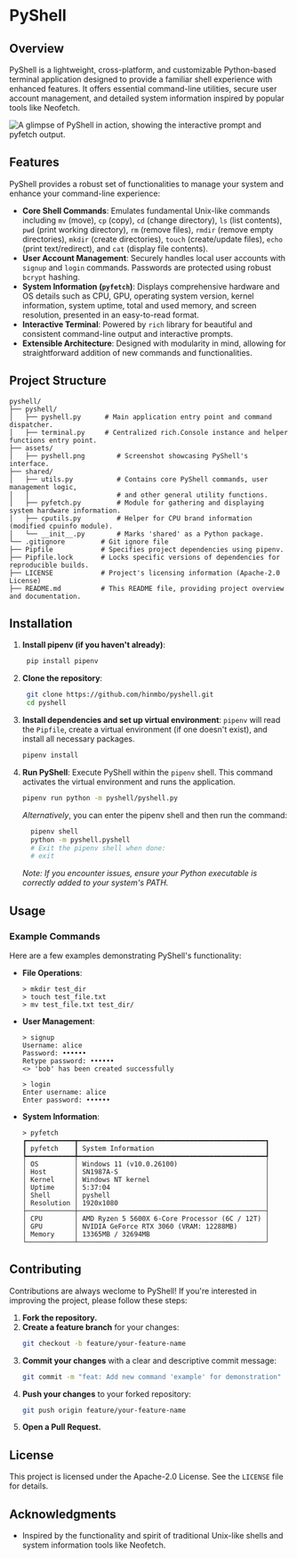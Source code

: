 # PyShell

## Overview
PyShell is a lightweight, cross-platform, and customizable Python-based terminal application designed to provide a familiar shell experience with enhanced features. It offers essential command-line utilities, secure user account management, and detailed system information inspired by popular tools like Neofetch.


![_A glimpse of PyShell in action, showing the interactive prompt and pyfetch output._](assets/pyshell.png)

## Features
PyShell provides a robust set of functionalities to manage your system and enhance your command-line experience:
- **Core Shell Commands**: Emulates fundamental Unix-like commands including `mv` (move), `cp` (copy), `cd` (change directory), `ls` (list contents), `pwd` (print working directory), `rm` (remove files), `rmdir` (remove empty directories), `mkdir` (create directories), `touch` (create/update files), `echo` (print text/redirect), and `cat` (display file contents).
- **User Account Management**: Securely handles local user accounts with `signup` and `login` commands. Passwords are protected using robust `bcrypt` hashing.
- **System Information (`pyfetch`)**: Displays comprehensive hardware and OS details such as CPU, GPU, operating system version, kernel information, system uptime, total and used memory, and screen resolution, presented in an easy-to-read format.
- **Interactive Terminal**: Powered by `rich` library for beautiful and consistent command-line output and interactive prompts.
- **Extensible Architecture**: Designed with modularity in mind, allowing for straightforward addition of new commands and functionalities.

## Project Structure
```
pyshell/
├── pyshell/
│   ├── pyshell.py      # Main application entry point and command dispatcher.
│   ├── terminal.py     # Centralized rich.Console instance and helper functions entry point.
├── assets/
│   ├── pyshell.png        # Screenshot showcasing PyShell's interface.
├── shared/
│   ├── utils.py           # Contains core PyShell commands, user management logic,
│   │                      # and other general utility functions.
│   ├── pyfetch.py         # Module for gathering and displaying system hardware information.
│   ├── cputils.py         # Helper for CPU brand information (modified cpuinfo module).
│   └── __init__.py        # Marks 'shared' as a Python package.
└── .gitignore         # Git ignore file
├── Pipfile            # Specifies project dependencies using pipenv.
├── Pipfile.lock       # Locks specific versions of dependencies for reproducible builds.
├── LICENSE            # Project's licensing information (Apache-2.0 License)
├── README.md          # This README file, providing project overview and documentation.
```

## Installation

1. **Install pipenv (if you haven't already)**:
   ```bash
    pip install pipenv
   ```

2. **Clone the repository**:
   ```bash
    git clone https://github.com/hinmbo/pyshell.git
    cd pyshell
   ```

3. **Install dependencies and set up virtual environment**: `pipenv` will read the `Pipfile`, create a virtual environment (if one doesn't exist), and install all necessary packages.
   ```bash
   pipenv install
   ```

4. **Run PyShell**: Execute PyShell within the `pipenv` shell. This command activates the virtual environment and runs the application.
   ```bash
   pipenv run python -m pyshell/pyshell.py
   ```

    _Alternatively_, you can enter the pipenv shell and then run the command:
      ```bash
        pipenv shell
        python -m pyshell.pyshell
        # Exit the pipenv shell when done:
        # exit
      ```

    _Note: If you encounter issues, ensure your Python executable is correctly added to your system's PATH._

## Usage
### Example Commands
Here are a few examples demonstrating PyShell's functionality:
- **File Operations**:
  ```
  > mkdir test_dir
  > touch test_file.txt
  > mv test_file.txt test_dir/
  ```
- **User Management**:
  ```
  > signup
  Username: alice
  Password: ••••••
  Retype password: ••••••
  <> 'bob' has been created successfully

  > login
  Enter username: alice
  Enter password: ••••••
  ```
- **System Information**:
  ```
  > pyfetch
  ┏━━━━━━━━━━━━┳━━━━━━━━━━━━━━━━━━━━━━━━━━━━━━━━━━━━━━━━━━━━━━━┓
  ┃ pyfetch    ┃ System Information                            ┃
  ┡━━━━━━━━━━━━╇━━━━━━━━━━━━━━━━━━━━━━━━━━━━━━━━━━━━━━━━━━━━━━━┩
  │ OS         │ Windows 11 (v10.0.26100)                      │
  │ Host       │ SN1987A-S                                     │
  │ Kernel     │ Windows NT kernel                             │
  │ Uptime     │ 5:37:04                                       │
  │ Shell      │ pyshell                                       │
  │ Resolution │ 1920x1080                                     │
  ├────────────┼───────────────────────────────────────────────┤
  │ CPU        │ AMD Ryzen 5 5600X 6-Core Processor (6C / 12T) │
  │ GPU        │ NVIDIA GeForce RTX 3060 (VRAM: 12288MB)       │
  │ Memory     │ 13365MB / 32694MB                             │
  └────────────┴───────────────────────────────────────────────┘
  ```

## Contributing
Contributions are always weclome to PyShell! If you're interested in improving the project, please follow these steps:
1. **Fork the repository.**
2. **Create a feature branch** for your changes:
   ```bash
   git checkout -b feature/your-feature-name
   ```
3. **Commit your changes** with a clear and descriptive commit message: 
   ```bash
   git commit -m "feat: Add new command 'example' for demonstration"
   ```
4. **Push your changes** to your forked repository:
   ```bash
   git push origin feature/your-feature-name
   ```
5. **Open a Pull Request.**

## License
This project is licensed under the Apache-2.0 License. See the `LICENSE` file for details.

## Acknowledgments
- Inspired by the functionality and spirit of traditional Unix-like shells and system information tools like Neofetch.